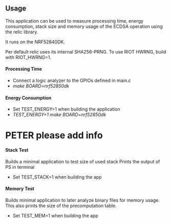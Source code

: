 ## Usage

This application can be used to measure processing time, energy consumption, stack size and memory usage of the ECDSA operation using the relic library.

It runs on the NRF52840DK.

Per default relic uses its internal SHA256-PRNG.
To use RIOT HWRNG, build with RIOT_HWRNG=1.

#### Processing Time
- Connect a logic analyzer to the GPIOs defined in main.c
- *make BOARD=nrf52850dk*

#### Energy Consumption
- Set TEST_ENERGY=1 when building the application
- *TEST_ENERGY=1 make BOARD=nrf52850dk*
# PETER please add info

#### Stack Test
Builds a minimal application to test size of used stack
Prints the output of PS in terminal
- Set TEST_STACK=1 when building the app

#### Memory Test
Builds minimal application to later analyze binary files for memory usage.
This also prints the size of the precomputation table.
- Set TEST_MEM=1 when building the app